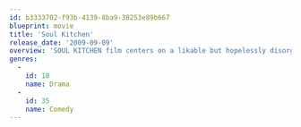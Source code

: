 ```yaml
---
id: b3333702-f93b-4139-8ba9-38253e89b667
blueprint: movie
title: 'Soul Kitchen'
release_date: '2009-09-09'
overview: 'SOUL KITCHEN film centers on a likable but hopelessly disorganized restauranteur, Zinos, whose cafe is second home to a motley crew of lovable eccentrics. When his girlfriend Nadine up and moves to Shanghai, a love-sick Zinos decides to fly after her, leaving his restaurant in the hands of his unreliable ex-con brother Illias. Both decisions turn out disastrous: Illias gambles away the restaurant to a shady real estate agent, and Zinos finds Nadine with a new lover. If the brothers can stop arguing and get it together, the Soul Kitchen might still have one last chance at staying in business. The mayhem that follows is a hilariously entertaining story of self-realization, set to an irresistibly soulful soundtrack.'
genres:
  -
    id: 18
    name: Drama
  -
    id: 35
    name: Comedy
---
```

